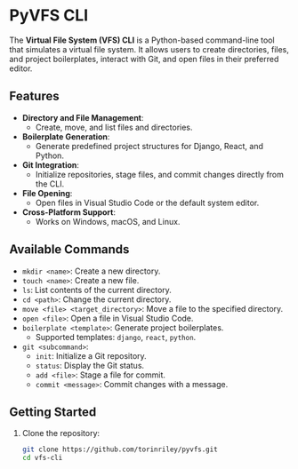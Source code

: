 # PyVFS CLI

The **Virtual File System (VFS) CLI** is a Python-based command-line tool that simulates a virtual file system. It allows users to create directories, files, and project boilerplates, interact with Git, and open files in their preferred editor.

## Features
- **Directory and File Management**:
  - Create, move, and list files and directories.
- **Boilerplate Generation**:
  - Generate predefined project structures for Django, React, and Python.
- **Git Integration**:
  - Initialize repositories, stage files, and commit changes directly from the CLI.
- **File Opening**:
  - Open files in Visual Studio Code or the default system editor.
- **Cross-Platform Support**:
  - Works on Windows, macOS, and Linux.

## Available Commands
- `mkdir <name>`: Create a new directory.
- `touch <name>`: Create a new file.
- `ls`: List contents of the current directory.
- `cd <path>`: Change the current directory.
- `move <file> <target_directory>`: Move a file to the specified directory.
- `open <file>`: Open a file in Visual Studio Code.
- `boilerplate <template>`: Generate project boilerplates.
  - Supported templates: `django`, `react`, `python`.
- `git <subcommand>`:
  - `init`: Initialize a Git repository.
  - `status`: Display the Git status.
  - `add <file>`: Stage a file for commit.
  - `commit <message>`: Commit changes with a message.

## Getting Started
1. Clone the repository:
   ```bash
   git clone https://github.com/torinriley/pyvfs.git
   cd vfs-cli

